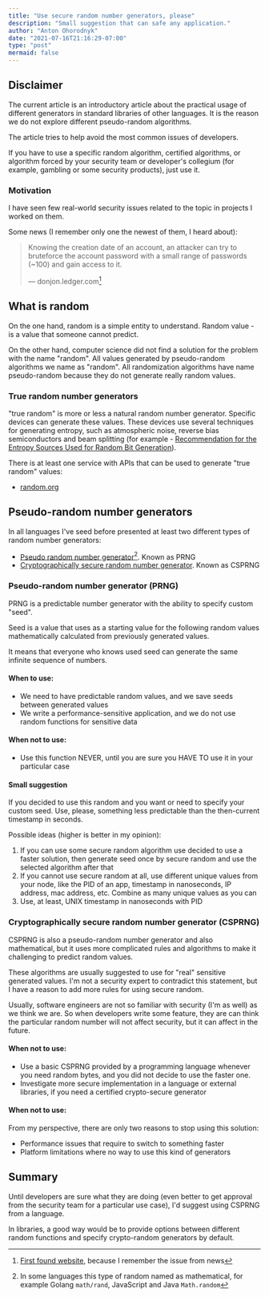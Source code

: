 ```yaml
---
title: "Use secure random number generators, please"
description: "Small suggestion that can safe any application."
author: "Anton Ohorodnyk"
date: "2021-07-16T21:16:29-07:00"
type: "post"
mermaid: false
---
```

## Disclaimer
The current article is an introductory article about the practical usage of different generators in standard libraries of other languages. It is the reason we do not explore different pseudo-random algorithms.

The article tries to help avoid the most common issues of developers.

If you have to use a specific random algorithm, certified algorithms, or algorithm forced by your security team or developer's collegium (for example, gambling or some security products), just use it.

### Motivation
I have seen few real-world security issues related to the topic in projects I worked on them.

Some news (I remember only one the newest of them, I heard about):
> Knowing the creation date of an account, an attacker can try to bruteforce the account password with a small range of passwords (~100) and gain access to it.
>
> — donjon.ledger.com[^1]

[^1]: [First found website](https://donjon.ledger.com/kaspersky-password-manager/), because I remember the issue from news

## What is random
On the one hand, random is a simple entity to understand. Random value - is a value that someone cannot predict.

On the other hand, computer science did not find a solution for the problem with the name "random". All values generated by pseudo-random algorithms we name as "random". All randomization algorithms have name pseudo-random because they do not generate really random values.

### True random number generators
"true random" is more or less a natural random number generator. Specific devices can generate these values. These devices use several techniques for generating entropy, such as atmospheric noise, reverse bias semiconductors and beam splitting (for example - [Recommendation for the Entropy Sources Used for Random Bit Generation](https://doi.org/10.6028/NIST.SP.800-90B)).

There is at least one service with APIs that can be used to generate "true random" values:
* [random.org](https://api.random.org/pricing)

## Pseudo-random number generators
In all languages I've seed before presented at least two different types of random number generators:
* [Pseudo random number generator](https://en.wikipedia.org/wiki/Pseudorandom_number_generator)[^2]. Known as PRNG
* [Cryptographically secure random number generator](https://en.wikipedia.org/wiki/Cryptographically-secure_pseudorandom_number_generator). Known as CSPRNG

[^2]: In some languages this type of random named as mathematical, for example Golang `math/rand`, JavaScript and Java `Math.random`

### Pseudo-random number generator (PRNG)
PRNG is a predictable number generator with the ability to specify custom "seed".

Seed is a value that uses as a starting value for the following random values mathematically calculated from previously generated values.

It means that everyone who knows used seed can generate the same infinite sequence of numbers.

#### When to use:
* We need to have predictable random values, and we save seeds between generated values
* We write a performance-sensitive application, and we do not use random functions for sensitive data

#### When not to use:
* Use this function NEVER, until you are sure you HAVE TO use it in your particular case

#### Small suggestion
If you decided to use this random and you want or need to specify your custom seed. Use, please, something less predictable than the then-current timestamp in seconds.

Possible ideas (higher is better in my opinion):
1. If you can use some secure random algorithm use decided to use a faster solution, then generate seed once by secure random and use the selected algorithm after that
1. If you cannot use secure random at all, use different unique values from your node, like the PID of an app, timestamp in nanoseconds, IP address, mac address, etc. Combine as many unique values as you can
1. Use, at least, UNIX timestamp in nanoseconds with PID

### Cryptographically secure random number generator (CSPRNG)
CSPRNG is also a pseudo-random number generator and also mathematical, but it uses more complicated rules and algorithms to make it challenging to predict random values.

These algorithms are usually suggested to use for "real" sensitive generated values. I'm not a security expert to contradict this statement, but I have a reason to add more rules for using secure random.

Usually, software engineers are not so familiar with security (I'm as well) as we think we are. So when developers write some feature, they are can think the particular random number will not affect security, but it can affect in the future.

#### When not to use:
* Use a basic CSPRNG provided by a programming language whenever you need random bytes, and you did not decide to use the faster one.
* Investigate more secure implementation in a language or external libraries, if you need a certified crypto-secure generator

#### When not to use:
From my perspective, there are only two reasons to stop using this solution:
* Performance issues that require to switch to something faster
* Platform limitations where no way to use this kind of generators

## Summary
Until developers are sure what they are doing (even better to get approval from the security team for a particular use case), I'd suggest using CSPRNG from a language.

In libraries, a good way would be to provide options between different random functions and specify crypto-random generators by default.
